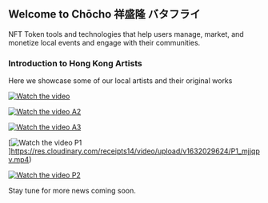 ## Welcome to Chōcho 祥盛隆 バタフライ

NFT Token tools and technologies that help users manage, market, and monetize local events and engage with their communities.

### Introduction to Hong Kong Artists

Here we showcase some of our local artists and their original works

[![Watch the video](https://i.imgur.com/vKb2F1B.png)](https://youtu.be/vt5fpE0bzSY)


[![Watch the video A2](<img width="422" alt="A2" src="https://user-images.githubusercontent.com/62372389/133919028-0c968681-48ad-43eb-bd7d-c44e4e94e383.png">
)](https://res.cloudinary.com/receipts14/video/upload/v1632029327/A2_uvnp7y.mp4)


[![Watch the video A3]()](https://res.cloudinary.com/receipts14/video/upload/v1632029485/A3_trr9yo.mp4)


[![Watch the video P1]()]https://res.cloudinary.com/receipts14/video/upload/v1632029624/P1_mjjqpv.mp4)


[![Watch the video P2]()](https://res.cloudinary.com/receipts14/video/upload/v1632030448/P2_vuwcrv.mp4)


Stay tune for more news coming soon.

